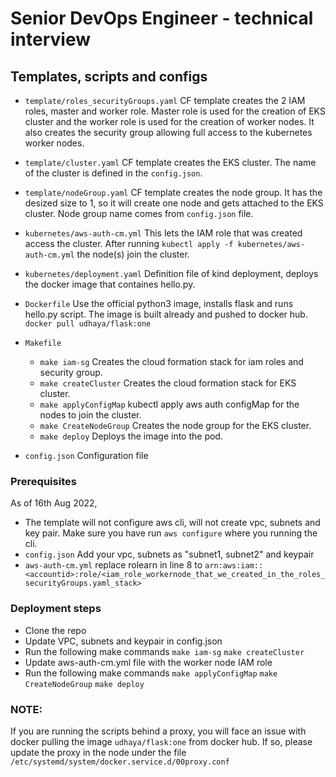 # Senior DevOps Engineer - technical interview

## Templates, scripts and configs

- `template/roles_securityGroups.yaml` CF template creates the 2 IAM roles, master and worker role. Master role is used for the creation of EKS cluster and the worker role is used for the creation of worker nodes. It also creates the security group allowing full access to the kubernetes worker nodes.

- `template/cluster.yaml` CF template creates the EKS cluster. The name of the cluster is defined in the `config.json`.

- `template/nodeGroup.yaml` CF template creates the node group. It has the desized size to 1, so it will create one node and gets attached to the EKS cluster. Node group name comes from `config.json` file.

- `kubernetes/aws-auth-cm.yml` This lets the IAM role that was created access the cluster. After running `kubectl apply -f kubernetes/aws-auth-cm.yml` the node(s) join the cluster.

- `kubernetes/deployment.yaml` Definition file of kind deployment, deploys the docker image that containes hello.py.

- `Dockerfile` Use the official python3 image, installs flask and runs hello.py script. The image is built already and pushed to docker hub. `docker pull udhaya/flask:one`

- `Makefile`
    - `make iam-sg` Creates the cloud formation stack for iam roles and security group.
    - `make createCluster` Creates the cloud formation stack for EKS cluster.
    - `make applyConfigMap` kubectl apply aws auth configMap for the nodes to join the cluster.
    - `make CreateNodeGroup` Creates the node group for the EKS cluster.
    - `make deploy` Deploys the image into the pod.

- `config.json` Configuration file

### Prerequisites
As of 16th Aug 2022,
-  The template will not configure aws cli, will not create vpc, subnets and key pair. Make sure you have run `aws configure` where you running the cli.
-  `config.json` Add your vpc, subnets as "subnet1, subnet2" and keypair
-  `aws-auth-cm.yml` replace rolearn in line 8 to  `arn:aws:iam::<accountid>:role/<iam_role_workernode_that_we_created_in_the_roles_securityGroups.yaml_stack> `

### Deployment steps
-   Clone the repo
-   Update VPC, subnets and keypair in config.json
-   Run the following make commands
    `make iam-sg`
    `make createCluster`
-   Update aws-auth-cm.yml file with the worker node IAM role
-   Run the following make commands
    `make applyConfigMap`
    `make CreateNodeGroup`
    `make deploy`

### NOTE:
If you are running the scripts behind a proxy, you will face an issue with docker pulling the image `udhaya/flask:one` from docker hub. If so, please update the proxy in the node under the file `/etc/systemd/system/docker.service.d/00proxy.conf`
